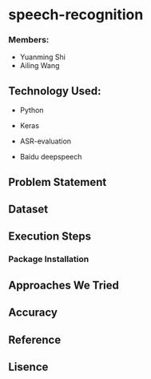 # speech-recognition
### Members:
* Yuanming Shi
* Ailing Wang


## Technology Used:
* Python

* Keras

* ASR-evaluation

* Baidu deepspeech

## Problem Statement

## Dataset

## Execution Steps

### Package Installation

## Approaches We Tried

## Accuracy

## Reference

## Lisence
